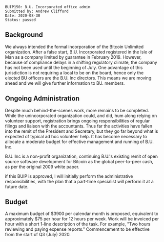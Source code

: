     BUIP150: B.U. Incorporated office admin
    Submitted by: Andrew Clifford
    Date: 2020-08-30
    Status: passed

Background
----------

We always intended the formal incorporation of the Bitcoin Unlimited organization. After a false start, B.U. Incorporated registered in the Isle of Man as a company limited by guarantee in February 2019. However, because of compliance delays in a shifting regulatory climate, the company has not been used until the beginning of July. One advantage of this jurisdiction is not requiring a local to be on the board, hence only the elected BU officers are the B.U. Inc directors. This means we are moving ahead and we will give further information to BU. members.

Ongoing Administration
----------

Despite much behind-the-scenes work, more remains to be completed. While the unincorporated organization could, and did, hum along relying on volunteer support, registration brings ongoing responsibilities of regular filings and liaison with the accountants. Thus far the activities have fallen into the remit of the President and Secretary, but they go far beyond what is expected of typical ad hoc volunteer help. It has become necessary to allocate a moderate budget for effective management and running of B.U. Inc.

B.U. Inc is a non-profit organization, continuing B.U.'s existing remit of open source software development for Bitcoin as the global peer-to-peer cash, as per the original 2009 white paper.

if this BUIP is approved, I will initially perform the administrative responsibilities, with the plan that a part-time specialist will perform it at a future date.

Budget
----------

A maximum budget of $3900 per calendar month is proposed, equivalent to approximately $75 per hour for 12 hours per week. Work will be invoiced per hour with a short 1-line description of the task. For example, "Two hours reviewing and paying expense reports."
Commencement to be effective from the start of Q3 (July) 2020.
